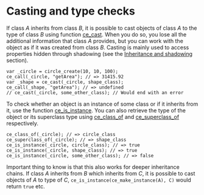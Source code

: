 # Casting and type checks
If class *A* inherits from class *B*, it is possible to cast objects of class *A* to the type of class *B* using function [ce_cast](./ce_cast.html). When you do so, you lose all the additional information that class *A* provides, but you can work with the object as if it was created from class *B*. Casting is mainly used to access properties hidden through shadowing (see the [Inheritance and shadowing](./ClassInheritanceAndShadowing.html) section).

```gml
var _circle = circle_create(10, 10, 100);
ce_call(_circle, "getArea"); // => 31415.92
var _shape = ce_cast(_circle, shape_class);
ce_call(_shape, "getArea"); // => undefined
// ce_cast(_circle, some_other_class); // Would end with an error
```

To check whether an object is an instance of some class or if it inherits from it, use the function [ce_is_instance](./ce_is_instance.html). You can also retrieve the type of the object or its superclass type using [ce_class_of](./ce_class_of.html) and [ce_superclass_of](./ce_superclass_of.html) respectively.

```gml
ce_class_of(_circle); // => circle_class
ce_superclass_of(_circle); // => shape_class
ce_is_instance(_circle, circle_class); // => true
ce_is_instance(_circle, shape_class); // => true
ce_is_instance(_circle, some_other_class); // => false
```

Important thing to know is that this also works for deeper inheritance chains. If class *A* inherits from *B* which inherits from *C*, it is possible to cast objects of *A* to type of *C*, `ce_is_instance(ce_make_instance(A), C)` would return `true` etc.